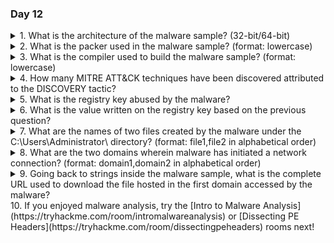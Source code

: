 ### Day 12

<details>
<summary>1. What is the architecture of the malware sample? (32-bit/64-bit)</summary>

```64-bit```
</details>
<details>
<summary>2. What is the packer used in the malware sample? (format: lowercase)</summary>

```upx```
</details>
<details>
<summary>3. What is the compiler used to build the malware sample? (format: lowercase)</summary>

```nim```
</details>
<details>
<summary>4. How many MITRE ATT&CK techniques have been discovered attributed to the DISCOVERY tactic?</summary>

```2```
</details>
<details>
<summary>5. What is the registry key abused by the malware?</summary>

```HKCU\Software\Microsoft\Windows\CurrentVersion\Run```
</details>
<details>
<summary>6. What is the value written on the registry key based on the previous question?</summary>

```C:\Users\Administrator\AppData\Roaming\Microsoft\Windows\Start Menu\Programs\Startup\wishes.bat```
</details>
<details>
<summary>7. What are the names of two files created by the malware under the C:\Users\Administrator\ directory? (format: file1,file2 in alphabetical order)</summary>

```test.jpg,wishes.bat```
</details>
<details>
<summary>8. What are the two domains wherein malware has initiated a network connection? (format: domain1,domain2 in alphabetical order)</summary>

```bestfestivalcompany.thm,virustotal.com```
</details>
<details>
<summary>9. Going back to strings inside the malware sample, what is the complete URL used to download the file hosted in the first domain accessed by the malware?</summary>

```http://bestfestivalcompany.thm/favicon.ico```<br><br>My command prompt's scroll buffer was filled even with strings set to 30 characters(`strings -n 30 mysterygift.exe`) so I piped it to an out-file like this: `strings -n 30 mysterygift.exe > out.txt` and then used notepad's find to look for http.
</details>
10. If you enjoyed malware analysis, try the [Intro to Malware Analysis](https://tryhackme.com/room/intromalwareanalysis) or [Dissecting PE Headers](https://tryhackme.com/room/dissectingpeheaders) rooms next!
